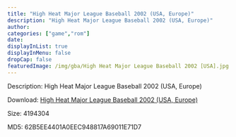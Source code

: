 ```yaml
---
title: "High Heat Major League Baseball 2002 (USA, Europe)"
description: "High Heat Major League Baseball 2002 (USA, Europe)"
author: 
categories: ["game","rom"]
date: 
displayInList: true
displayInMenu: false
dropCap: false
featuredImage: /img/gba/High Heat Major League Baseball 2002 [USA].jpg
---
```


Description: High Heat Major League Baseball 2002 (USA, Europe)

Download: <a style="text-decoration:underline;" href="https://mega.nz/#!2WJGxIqb!fSinoPOkHzI4jZAGNGD6vcl_VBL7rNSAGi-joT2ofyo" target = "_blank" rel = "nofollow" > High Heat Major League Baseball 2002 (USA, Europe)</a>

Size: 4194304

MD5: 62B5EE4401A0EEC948817A69011E71D7

